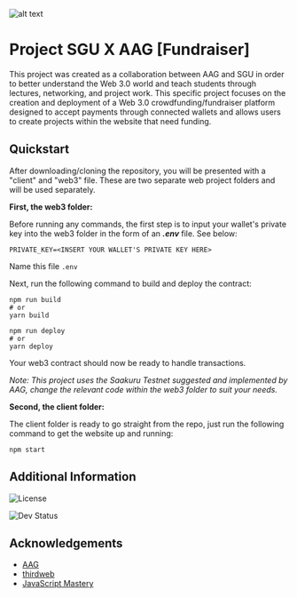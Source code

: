 ![alt text](http://url/to/img.png)

# Project SGU X AAG [Fundraiser]

This project was created as a collaboration between AAG and SGU in order to better understand the Web 3.0 world and teach students through lectures, networking, and project work. This specific project focuses on the creation and deployment of a Web 3.0 crowdfunding/fundraiser platform designed to accept payments through connected wallets and allows users to create projects within the website that need funding.

## Quickstart

After downloading/cloning the repository, you will be presented with a "client" and "web3" file. These are two separate web project folders and will be used separately.

**First, the web3 folder:**

Before running any commands, the first step is to input your wallet's private key into the web3 folder in the form of an ***.env*** file. See below:

```env
PRIVATE_KEY=<INSERT YOUR WALLET'S PRIVATE KEY HERE>
```
Name this file `.env`

Next, run the following command to build and deploy the contract:
```shell
npm run build
# or
yarn build

npm run deploy
# or
yarn deploy
```
Your web3 contract should now be ready to handle transactions.

*Note: This project uses the Saakuru Testnet suggested and implemented by AAG, change the relevant code within the web3 folder to suit your needs.*

**Second, the client folder:**

The client folder is ready to go straight from the repo, just run the following command to get the website up and running:

```shell
npm start
```


## Additional Information

![License](https://img.shields.io/badge/License-Unlicensed-black.svg)

![Dev Status](https://img.shields.io/badge/Development-InProgress-blue.svg)



## Acknowledgements

 - [AAG](https://aag.ventures/)
 - [thirdweb](https://thirdweb.com/)
 - [JavaScript Mastery](https://www.youtube.com/@javascriptmastery)

